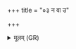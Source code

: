 +++
title = "०३ न वा उ"

+++
<details><summary>मूलम् (GR)</summary>

न वा उ ते तन्वा तन्वं सं पपृच्यां  
पापम् आहुर् यः स्वसारं निगच्छात् ।  
अन्येन मत् तः प्रमुदः कल्पयस्व  
न ते भ्राता सुभगे वष्ट्य् एतत् ॥
</details>